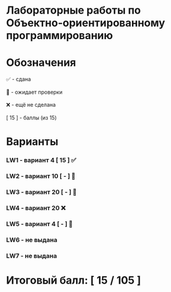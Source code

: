 # Лабораторные работы по Объектно-ориентированному программированию
# Обозначения
✅ - сдана <br /> <br />
🔄 - ожидает проверки <br /> <br />
❌ - ещё не сделана <br /> <br />
[ 15 ] - баллы (из 15) <br />

# Варианты
### LW1 - вариант 4 [ 15 ] ✅
### LW2 - вариант 10 [ - ] 🔄
### LW3 - вариант 20 [ - ] 🔄
### LW4 - вариант 20 ❌
### LW5 - вариант 4 [ - ] 🔄
### LW6 - не выдана
### LW7 - не выдана
# Итоговый балл: [ 15 / 105 ]
